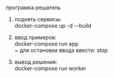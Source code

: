 програмка решатель

1) поднять сервисы: \
    docker-compose up -d --build

2) ввод примеров: \
    docker-compose run app \
       ~ для остановки ввода ввести: stop

3) вывод решения: \
    docker-compose run worker